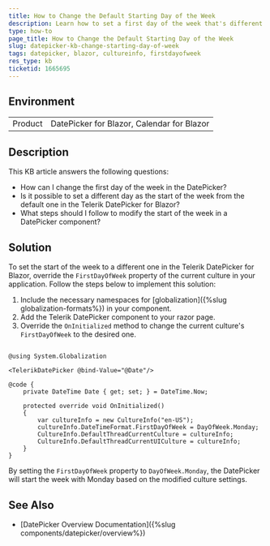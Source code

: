 ```yaml
---
title: How to Change the Default Starting Day of the Week
description: Learn how to set a first day of the week that's different from the default one in the Telerik Blazor DatePicker component by modifying the current culture settings.
type: how-to
page_title: How to Change the Default Starting Day of the Week 
slug: datepicker-kb-change-starting-day-of-week
tags: datepicker, blazor, cultureinfo, firstdayofweek
res_type: kb
ticketid: 1665695
---
```


## Environment
<table>
	<tbody>
		<tr>
			<td>Product</td>
			<td>DatePicker for Blazor, Calendar for Blazor</td>
		</tr>
	</tbody>
</table>

## Description

This KB article answers the following questions:
* How can I change the first day of the week in the DatePicker?
* Is it possible to set a different day as the start of the week from the default one in the Telerik DatePicker for Blazor?
* What steps should I follow to modify the start of the week in a DatePicker component?

## Solution

To set the start of the week to a different one in the Telerik DatePicker for Blazor, override the `FirstDayOfWeek` property of the current culture in your application. Follow the steps below to implement this solution:

1. Include the necessary namespaces for [globalization]({%slug globalization-formats%}) in your component.
2. Add the Telerik DatePicker component to your razor page.
3. Override the `OnInitialized` method to change the current culture's `FirstDayOfWeek` to the desired one.

````RAZOR

@using System.Globalization

<TelerikDatePicker @bind-Value="@Date"/>

@code {
    private DateTime Date { get; set; } = DateTime.Now;

    protected override void OnInitialized()
    {
        var cultureInfo = new CultureInfo("en-US");
        cultureInfo.DateTimeFormat.FirstDayOfWeek = DayOfWeek.Monday;
        CultureInfo.DefaultThreadCurrentCulture = cultureInfo;
        CultureInfo.DefaultThreadCurrentUICulture = cultureInfo;
    }
}
````

By setting the `FirstDayOfWeek` property to `DayOfWeek.Monday`, the DatePicker will start the week with Monday based on the modified culture settings.

## See Also

- [DatePicker Overview Documentation]({%slug components/datepicker/overview%})
